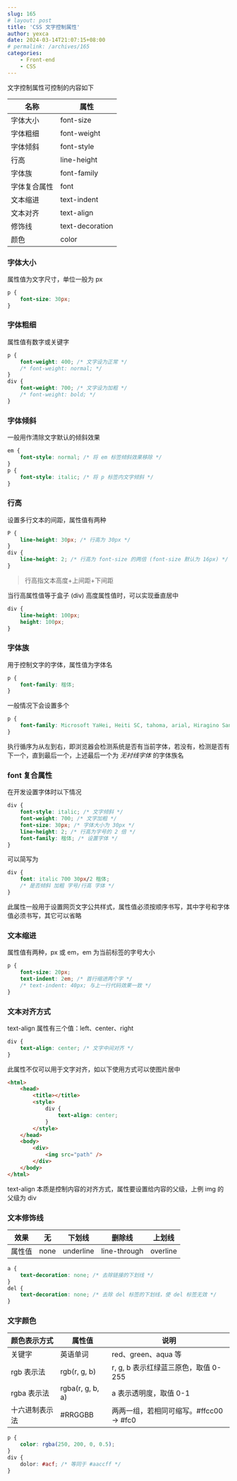 ```yaml
---
slug: 165
# layout: post
title: 'CSS 文字控制属性'
author: yexca
date: 2024-03-14T21:07:15+08:00
# permalink: /archives/165
categories:
    - Front-end
    - CSS
---
```


文字控制属性可控制的内容如下

| 名称         | 属性            |
| ------------ | --------------- |
| 字体大小     | font-size       |
| 字体粗细     | font-weight     |
| 字体倾斜     | font-style      |
| 行高         | line-height     |
| 字体族       | font-family     |
| 字体复合属性 | font            |
| 文本缩进     | text-indent     |
| 文本对齐     | text-align      |
| 修饰线       | text-decoration |
| 颜色         | color           |

### 字体大小

属性值为文字尺寸，单位一般为 px

```css
p {
    font-size: 30px;
}
```

### 字体粗细

属性值有数字或关键字

```css
p {
    font-weight: 400; /* 文字设为正常 */
    /* font-weight: normal; */
}
div {
    font-weight: 700; /* 文字设为加粗 */
    /* font-weight: bold; */
}
```

### 字体倾斜

一般用作清除文字默认的倾斜效果

```css
em {
    font-style: normal; /* 将 em 标签倾斜效果移除 */
}
p {
    font-style: italic; /* 将 p 标签内文字倾斜 */
}
```

### 行高

设置多行文本的间距，属性值有两种

```css
P {
    line-height: 30px; /* 行高为 30px */
}
div {
    line-height: 2; /* 行高为 font-size 的两倍 (font-size 默认为 16px) */
}
```

> 行高指文本高度+上间距+下间距

当行高属性值等于盒子 (div) 高度属性值时，可以实现垂直居中

```css
div {
    line-height: 100px;
    height: 100px;
}
```

### 字体族

用于控制文字的字体，属性值为字体名

```css
p {
    font-family: 楷体;
}
```

一般情况下会设置多个

```css
p {
    font-family: Microsoft YaHei, Heiti SC, tahoma, arial, Hiragino Sans GB, "\5B8B\4F53", sans-serif;
}
```

执行循序为从左到右，即浏览器会检测系统是否有当前字体，若没有，检测是否有下一个，直到最后一个，上述最后一个为 *无衬线字体* 的字体族名

### font 复合属性

在开发设置字体时以下情况

```css
div {
    font-style: italic; /* 文字倾斜 */
    font-weight: 700; /* 文字加粗 */
    font-size: 30px; /* 字体大小为 30px */
    line-height: 2; /* 行高为字号的 2 倍 */
    font-family: 楷体; /* 设置字体 */
}
```

可以简写为

```css
div {
    font: italic 700 30px/2 楷体;
    /* 是否倾斜 加粗 字号/行高 字体 */
}
```

此属性一般用于设置网页文字公共样式，属性值必须按顺序书写，其中字号和字体值必须书写，其它可以省略

### 文本缩进

属性值有两种，px 或 em，em 为当前标签的字号大小

```css
p {
    font-size: 20px;
    text-indent: 2em; /* 首行缩进两个字 */
    /* text-indent: 40px; 与上一行代码效果一致 */
}
```

### 文本对齐方式

text-align 属性有三个值：left、center、right

```css
div {
    text-align: center; /* 文字中间对齐 */
}
```

此属性不仅可以用于文字对齐，如以下使用方式可以使图片居中

```html
<html>
    <head>
        <title></title>
        <style>
            div {
                text-align: center;
            }
        </style>
    </head>
    <body>
        <div>
            <img src="path" />
        </div>
    </body>
</html>
```

text-align 本质是控制内容的对齐方式，属性要设置给内容的父级，上例 img 的父级为 div

### 文本修饰线

| 效果   | 无   | 下划线    | 删除线       | 上划线   |
| ------ | ---- | --------- | ------------ | -------- |
| 属性值 | none | underline | line-through | overline |

```css
a {
    text-decoration: none; /* 去除链接的下划线 */
}
del {
    text-decoration: none; /* 去除 del 标签的下划线，使 del 标签无效 */
}
```

### 文字颜色

| 颜色表示方式   | 属性值           | 说明                                    |
| -------------- | ---------------- | --------------------------------------- |
| 关键字         | 英语单词         | red、green、aqua 等                     |
| rgb 表示法     | rgb(r, g, b)     | r, g, b 表示红绿蓝三原色，取值 0-255    |
| rgba 表示法    | rgba(r, g, b, a) | a 表示透明度，取值 0-1                  |
| 十六进制表示法 | #RRGGBB          | 两两一组，若相同可缩写。#ffcc00 -> #fc0 |

```css
p {
    color: rgba(250, 200, 0, 0.5);
}
div {
    dolor: #acf; /* 等同于 #aaccff */
}
```
